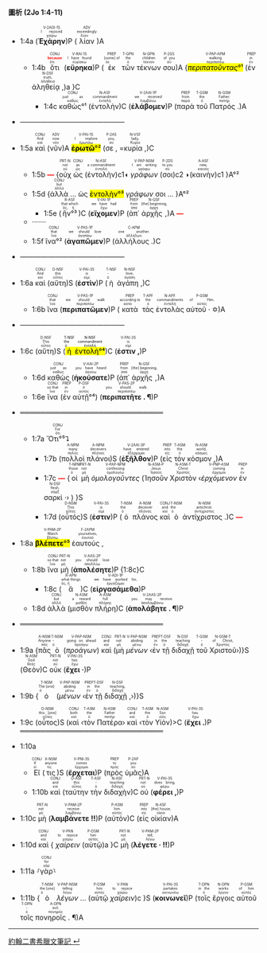 #### 圖析 (2Jo 1:4-11)


- 1:4a (<RUBY><ruby><ruby><strong>Ἐχάρην</strong><rt>χαίρω</rt></ruby><rt>I rejoiced</rt></ruby><rt>V-2AOI-1S</rt></RUBY>)P (<RUBY><ruby><ruby>λίαν<rt>λίαν</rt></ruby><rt>exceedingly</rt></ruby><rt>ADV</rt></RUBY>)A
	- 1:4b <RUBY><ruby><ruby>ὅτι<rt>ὅτι</rt></ruby><rt><strong><font color='red'>because</font></strong></rt></ruby><rt>CONJ</rt></RUBY> (<RUBY><ruby><ruby><strong>εὕρηκα</strong><rt>εὑρίσκω</rt></ruby><rt>I have found</rt></ruby><rt>V-RAI-1S</rt></RUBY>)P (<RUBY><ruby><ruby>ἐκ<rt>ἐκ</rt></ruby><rt>[some] of</rt></ruby><rt>PREP</rt></RUBY> <RUBY><ruby><ruby>τῶν<rt>ὁ</rt></ruby><rt>the</rt></ruby><rt>T-GPN</rt></RUBY> <RUBY><ruby><ruby>τέκνων<rt>τέκνον</rt></ruby><rt>children</rt></ruby><rt>N-GPN</rt></RUBY> <RUBY><ruby><ruby>σου<rt>σύ</rt></ruby><rt>of you</rt></ruby><rt>P-2GS</rt></RUBY>)A {<RUBY><ruby><ruby><mark><em>περιπατοῦντας</em>°¹</mark><rt>περιπατέω</rt></ruby><rt>walking</rt></ruby><rt>V-PAP-APM</rt></RUBY> (<RUBY><ruby><ruby>ἐν<rt>ἐν</rt></ruby><rt>in</rt></ruby><rt>PREP</rt></RUBY> <RUBY><ruby><ruby>ἀληθείᾳ ,<rt>ἀλήθεια</rt></ruby><rt>truth,</rt></ruby><rt>N-DSF</rt></RUBY>)a }C
		- 1:4c <RUBY><ruby><ruby>καθὼς°¹<rt>καθώς</rt></ruby><rt>just as</rt></ruby><rt>CONJ</rt></RUBY> (<RUBY><ruby><ruby>ἐντολὴν<rt>ἐντολή</rt></ruby><rt>commandment</rt></ruby><rt>N-ASF</rt></RUBY>)C (<RUBY><ruby><ruby><strong>ἐλάβομεν</strong><rt>λαμβάνω</rt></ruby><rt>we received</rt></ruby><rt>V-2AAI-1P</rt></RUBY>)P (<RUBY><ruby><ruby>παρὰ<rt>παρά</rt></ruby><rt>from</rt></ruby><rt>PREP</rt></RUBY> <RUBY><ruby><ruby>τοῦ<rt>ὁ</rt></ruby><rt>the</rt></ruby><rt>T-GSM</rt></RUBY> <RUBY><ruby><ruby>Πατρός . <rt>πατήρ</rt></ruby><rt>Father.</rt></ruby><rt>N-GSM</rt></RUBY>)A
- ———————————————
- 1:5a <RUBY><ruby><ruby>καὶ<rt>καί</rt></ruby><rt>And</rt></ruby><rt>CONJ</rt></RUBY> (<RUBY><ruby><ruby>νῦν<rt>νῦν</rt></ruby><rt>now</rt></ruby><rt>ADV</rt></RUBY>)A <RUBY><ruby><ruby><mark><strong>ἐρωτῶ</strong>°²</mark><rt>ἐρωτάω</rt></ruby><rt>I implore</rt></ruby><rt>V-PAI-1S</rt></RUBY> (<RUBY><ruby><ruby>σε , <rt>σύ</rt></ruby><rt>you,</rt></ruby><rt>P-2AS</rt></RUBY> =<RUBY><ruby><ruby>κυρία , <rt>Κυρία</rt></ruby><rt>lady,</rt></ruby><rt>N-VSF</rt></RUBY>)C 
	- 1:5b <strong><font color='red'>—</font></strong> {<RUBY><ruby><ruby>οὐχ<rt>οὐ</rt></ruby><rt>not</rt></ruby><rt>PRT-N</rt></RUBY> <RUBY><ruby><ruby>ὡς<rt>ὡς</rt></ruby><rt>as</rt></ruby><rt>CONJ</rt></RUBY> (<RUBY><ruby><ruby>ἐντολὴν<rt>ἐντολή</rt></ruby><rt>a commandment</rt></ruby><rt>N-ASF</rt></RUBY>)c1◖ <RUBY><ruby><ruby><em>γράφων</em><rt>γράφω</rt></ruby><rt>I am writing</rt></ruby><rt>V-PAP-NSM</rt></RUBY> (<RUBY><ruby><ruby>σοι<rt>σύ</rt></ruby><rt>to you</rt></ruby><rt>P-2DS</rt></RUBY>)c2 ◗(<RUBY><ruby><ruby>καινὴν<rt>καινός</rt></ruby><rt>new,</rt></ruby><rt>A-ASF</rt></RUBY>)c1 }A°²
	- 1:5d {<RUBY><ruby><ruby>ἀλλὰ<rt>ἀλλά</rt></ruby><rt>but</rt></ruby><rt>CONJ</rt></RUBY> ... ὡς <mark>ἐντολὴν°³</mark> _γράφων_ σοι ... }A°²
		- 1:5e (<RUBY><ruby><ruby>ἣν°³<rt>ὅς, ἥ</rt></ruby><rt>that which</rt></ruby><rt>R-ASF</rt></RUBY>)C (<RUBY><ruby><ruby><strong>εἴχομεν</strong><rt>ἔχω</rt></ruby><rt>we have had</rt></ruby><rt>V-IAI-1P</rt></RUBY>)P (<RUBY><ruby><ruby>ἀπ᾽<rt>ἀπό</rt></ruby><rt>from</rt></ruby><rt>PREP</rt></RUBY> <RUBY><ruby><ruby>ἀρχῆς , <rt>ἀρχή</rt></ruby><rt>[the] beginning,</rt></ruby><rt>N-GSF</rt></RUBY>)A <strong><font color='red'>—</font></strong>
	- ·······
	- 1:5f <RUBY><ruby><ruby>ἵνα°²<rt>ἵνα</rt></ruby><rt>that</rt></ruby><rt>CONJ</rt></RUBY> (<RUBY><ruby><ruby><strong>ἀγαπῶμεν</strong><rt>ἀγαπάω</rt></ruby><rt>we should love</rt></ruby><rt>V-PAS-1P</rt></RUBY>)P (<RUBY><ruby><ruby>ἀλλήλους . <rt>ἀλλήλων</rt></ruby><rt>one another.</rt></ruby><rt>C-APM</rt></RUBY>)C
- ———————————————
- 1:6a <RUBY><ruby><ruby>καὶ<rt>καί</rt></ruby><rt>And</rt></ruby><rt>CONJ</rt></RUBY> (<RUBY><ruby><ruby>αὕτη<rt>οὗτος</rt></ruby><rt>this</rt></ruby><rt>D-NSF</rt></RUBY>)S (<RUBY><ruby><ruby><strong>ἐστὶν</strong><rt>εἰμί</rt></ruby><rt>is</rt></ruby><rt>V-PAI-3S</rt></RUBY>)P (<RUBY><ruby><ruby>ἡ<rt>ὁ</rt></ruby><rt>-</rt></ruby><rt>T-NSF</rt></RUBY> <RUBY><ruby><ruby>ἀγάπη , <rt>ἀγάπη</rt></ruby><rt>love,</rt></ruby><rt>N-NSF</rt></RUBY>)C
	- 1:6b <RUBY><ruby><ruby>ἵνα<rt>ἵνα</rt></ruby><rt>that</rt></ruby><rt>CONJ</rt></RUBY> (<RUBY><ruby><ruby><strong>περιπατῶμεν</strong><rt>περιπατέω</rt></ruby><rt>we should walk</rt></ruby><rt>V-PAS-1P</rt></RUBY>)P (<RUBY><ruby><ruby>κατὰ<rt>κατά</rt></ruby><rt>according to</rt></ruby><rt>PREP</rt></RUBY> <RUBY><ruby><ruby>τὰς<rt>ὁ</rt></ruby><rt>the</rt></ruby><rt>T-APF</rt></RUBY> <RUBY><ruby><ruby>ἐντολὰς<rt>ἐντολή</rt></ruby><rt>commandments</rt></ruby><rt>N-APF</rt></RUBY> <RUBY><ruby><ruby>αὐτοῦ · ✡<rt>αὐτός</rt></ruby><rt>of Him.</rt></ruby><rt>P-GSM</rt></RUBY>)A
- ———————————————
- 1:6c (<RUBY><ruby><ruby>αὕτη<rt>οὗτος</rt></ruby><rt>This</rt></ruby><rt>D-NSF</rt></RUBY>)S (<mark><RUBY><ruby><ruby>ἡ<rt>ὁ</rt></ruby><rt>the</rt></ruby><rt>T-NSF</rt></RUBY> <RUBY><ruby><ruby>ἐντολή°⁴<rt>ἐντολή</rt></ruby><rt>commandment</rt></ruby><rt>N-NSF</rt></RUBY></mark>)C (<RUBY><ruby><ruby><strong>ἐστιν , </strong><rt>εἰμί</rt></ruby><rt>is</rt></ruby><rt>V-PAI-3S</rt></RUBY>)P 

	- 1:6d <RUBY><ruby><ruby>καθὼς<rt>καθώς</rt></ruby><rt>just as</rt></ruby><rt>CONJ</rt></RUBY> (<RUBY><ruby><ruby><strong>ἠκούσατε</strong><rt>ἀκούω</rt></ruby><rt>you have heard</rt></ruby><rt>V-AAI-2P</rt></RUBY>)P (<RUBY><ruby><ruby>ἀπ᾽<rt>ἀπό</rt></ruby><rt>from</rt></ruby><rt>PREP</rt></RUBY> <RUBY><ruby><ruby>ἀρχῆς , <rt>ἀρχή</rt></ruby><rt>[the] beginning,</rt></ruby><rt>N-GSF</rt></RUBY>)A
	- 1:6e <RUBY><ruby><ruby>ἵνα<rt>ἵνα</rt></ruby><rt>so that</rt></ruby><rt>CONJ</rt></RUBY> (<RUBY><ruby><ruby>ἐν<rt>ἐν</rt></ruby><rt>in</rt></ruby><rt>PREP</rt></RUBY> <RUBY><ruby><ruby>αὐτῇ°⁴<rt>αὐτός</rt></ruby><rt>it</rt></ruby><rt>P-DSF</rt></RUBY>) (<RUBY><ruby><ruby><strong>περιπατῆτε .  ¶ </strong><rt>περιπατέω</rt></ruby><rt>you should walk.</rt></ruby><rt>V-PAS-2P</rt></RUBY>)P
- ═════════════════════════════
	- 1:7a <RUBY><ruby><ruby>Ὅτι°⁵⮧<rt>ὅτι</rt></ruby><rt>For</rt></ruby><rt>CONJ</rt></RUBY> 
		- 1:7b (<RUBY><ruby><ruby>πολλοὶ<rt>πολύς</rt></ruby><rt>many</rt></ruby><rt>A-NPM</rt></RUBY> <RUBY><ruby><ruby>πλάνοι<rt>πλάνος</rt></ruby><rt>deceivers</rt></ruby><rt>A-NPM</rt></RUBY>)S (<RUBY><ruby><ruby><strong>ἐξῆλθον</strong><rt>ἐξέρχομαι</rt></ruby><rt>have entered</rt></ruby><rt>V-2AAI-3P</rt></RUBY>)P (<RUBY><ruby><ruby>εἰς<rt>εἰς</rt></ruby><rt>into</rt></ruby><rt>PREP</rt></RUBY> <RUBY><ruby><ruby>τὸν<rt>ὁ</rt></ruby><rt>the</rt></ruby><rt>T-ASM</rt></RUBY> <RUBY><ruby><ruby>κόσμον , <rt>κόσμος</rt></ruby><rt>world,</rt></ruby><rt>N-ASM</rt></RUBY>)A 
		- 1:7c <strong><font color='red'>—</font></strong> {<RUBY><ruby><ruby>οἱ<rt>ὁ</rt></ruby><rt>those</rt></ruby><rt>T-NPM</rt></RUBY> <RUBY><ruby><ruby>μὴ<rt>μή</rt></ruby><rt>not</rt></ruby><rt>PRT-N</rt></RUBY> <RUBY><ruby><ruby><em>ὁμολογοῦντες</em><rt>ὁμολογέω</rt></ruby><rt>confessing</rt></ruby><rt>V-PAP-NPM</rt></RUBY> (<RUBY><ruby><ruby>Ἰησοῦν<rt>Ἰησοῦς</rt></ruby><rt>Jesus</rt></ruby><rt>N-ASM-P</rt></RUBY> <RUBY><ruby><ruby>Χριστὸν<rt>Χριστός</rt></ruby><rt>Christ</rt></ruby><rt>N-ASM-T</rt></RUBY> ‹<RUBY><ruby><ruby><em>ἐρχόμενον</em><rt>ἔρχομαι</rt></ruby><rt>coming</rt></ruby><rt>V-PNP-ASM</rt></RUBY> <RUBY><ruby><ruby>ἐν<rt>ἐν</rt></ruby><rt>in</rt></ruby><rt>PREP</rt></RUBY> <RUBY><ruby><ruby>σαρκί · <rt>σάρξ</rt></ruby><rt>flesh.</rt></ruby><rt>N-DSF</rt></RUBY>› ) }S
		- 1:7d (<RUBY><ruby><ruby>οὗτός<rt>οὗτος</rt></ruby><rt>This</rt></ruby><rt>D-NSM</rt></RUBY>)S (<RUBY><ruby><ruby><strong>ἐστιν</strong><rt>εἰμί</rt></ruby><rt>is</rt></ruby><rt>V-PAI-3S</rt></RUBY>)P (<RUBY><ruby><ruby>ὁ<rt>ὁ</rt></ruby><rt>the</rt></ruby><rt>T-NSM</rt></RUBY> <RUBY><ruby><ruby>πλάνος<rt>πλάνος</rt></ruby><rt>deceiver</rt></ruby><rt>A-NSM</rt></RUBY> <RUBY><ruby><ruby>καὶ<rt>καί</rt></ruby><rt>and</rt></ruby><rt>CONJ</rt></RUBY> <RUBY><ruby><ruby>ὁ<rt>ὁ</rt></ruby><rt>the</rt></ruby><rt>T-NSM</rt></RUBY> <RUBY><ruby><ruby>ἀντίχριστος . <rt>ἀντίχριστος</rt></ruby><rt>antichrist.</rt></ruby><rt>N-NSM</rt></RUBY>)C <strong><font color='red'>—</font></strong>
- 1:8a <RUBY><ruby><ruby><mark><strong>βλέπετε</strong>°⁵</mark><rt>βλέπω</rt></ruby><rt>Watch</rt></ruby><rt>V-PAM-2P</rt></RUBY> <RUBY><ruby><ruby>ἑαυτούς , <rt>ἑαυτοῦ</rt></ruby><rt>yourselves,</rt></ruby><rt>F-2APM</rt></RUBY> 
	- 1:8b <RUBY><ruby><ruby>ἵνα<rt>ἵνα</rt></ruby><rt>so that</rt></ruby><rt>CONJ</rt></RUBY> <RUBY><ruby><ruby>μὴ<rt>μή</rt></ruby><rt>not</rt></ruby><rt>PRT-N</rt></RUBY> (<RUBY><ruby><ruby><strong>ἀπολέσητε</strong><rt>ἀπολλύω</rt></ruby><rt>you should lose</rt></ruby><rt>V-AAS-2P</rt></RUBY>)P {1:8c}C
		- 1:8c (<RUBY><ruby><ruby>ἃ<rt>ὅς, ἥ</rt></ruby><rt>what things</rt></ruby><rt>R-APN</rt></RUBY>)C (<RUBY><ruby><ruby><strong>εἰργασάμεθα</strong><rt>ἐργάζομαι</rt></ruby><rt>we have worked for,</rt></ruby><rt>V-ADI-1P</rt></RUBY>)P 
	- 1:8d <RUBY><ruby><ruby>ἀλλὰ<rt>ἀλλά</rt></ruby><rt>but</rt></ruby><rt>CONJ</rt></RUBY> (<RUBY><ruby><ruby>μισθὸν<rt>μισθός</rt></ruby><rt>a reward</rt></ruby><rt>N-ASM</rt></RUBY> <RUBY><ruby><ruby>πλήρη<rt>πλήρης</rt></ruby><rt>full</rt></ruby><rt>A-ASM</rt></RUBY>)C (<RUBY><ruby><ruby><strong>ἀπολάβητε .  ¶ </strong><rt>ἀπολαμβάνω</rt></ruby><rt>you may receive.</rt></ruby><rt>V-2AAS-2P</rt></RUBY>)P
- ═════════════════════════════
- 1:9a {<RUBY><ruby><ruby>πᾶς<rt>πᾶς</rt></ruby><rt>Anyone</rt></ruby><rt>A-NSM</rt></RUBY> <RUBY><ruby><ruby>ὁ<rt>ὁ</rt></ruby><rt>-</rt></ruby><rt>T-NSM</rt></RUBY> (<RUBY><ruby><ruby><em>προάγων</em><rt>προάγω</rt></ruby><rt>going on ahead</rt></ruby><rt>V-PAP-NSM</rt></RUBY>) <RUBY><ruby><ruby>καὶ<rt>καί</rt></ruby><rt>and</rt></ruby><rt>CONJ</rt></RUBY> (<RUBY><ruby><ruby>μὴ<rt>μή</rt></ruby><rt>not</rt></ruby><rt>PRT-N</rt></RUBY> <RUBY><ruby><ruby><em>μένων</em><rt>μένω</rt></ruby><rt>abiding</rt></ruby><rt>V-PAP-NSM</rt></RUBY> ‹<RUBY><ruby><ruby>ἐν<rt>ἐν</rt></ruby><rt>in</rt></ruby><rt>PREP</rt></RUBY> <RUBY><ruby><ruby>τῇ<rt>ὁ</rt></ruby><rt>the</rt></ruby><rt>T-DSF</rt></RUBY> <RUBY><ruby><ruby>διδαχῇ<rt>διδαχή</rt></ruby><rt>teaching</rt></ruby><rt>N-DSF</rt></RUBY> <RUBY><ruby><ruby>τοῦ<rt>ὁ</rt></ruby><rt>-</rt></ruby><rt>T-GSM</rt></RUBY> <RUBY><ruby><ruby>Χριστοῦ<rt>Χριστός</rt></ruby><rt>of Christ,</rt></ruby><rt>N-GSM-T</rt></RUBY>›)}S (<RUBY><ruby><ruby>Θεὸν<rt>θεός</rt></ruby><rt>God</rt></ruby><rt>N-ASM</rt></RUBY>)C <RUBY><ruby><ruby>οὐκ<rt>οὐ</rt></ruby><rt>not</rt></ruby><rt>PRT-N</rt></RUBY> (<RUBY><ruby><ruby><strong>ἔχει · </strong><rt>ἔχω</rt></ruby><rt>has.</rt></ruby><rt>V-PAI-3S</rt></RUBY>)P 
- 1:9b {<RUBY><ruby><ruby>ὁ<rt>ὁ</rt></ruby><rt>The [one]</rt></ruby><rt>T-NSM</rt></RUBY> (<RUBY><ruby><ruby><em>μένων</em><rt>μένω</rt></ruby><rt>abiding</rt></ruby><rt>V-PAP-NSM</rt></RUBY> ‹<RUBY><ruby><ruby>ἐν<rt>ἐν</rt></ruby><rt>in</rt></ruby><rt>PREP</rt></RUBY> <RUBY><ruby><ruby>τῇ<rt>ὁ</rt></ruby><rt>the</rt></ruby><rt>T-DSF</rt></RUBY> <RUBY><ruby><ruby>διδαχῇ , <rt>διδαχή</rt></ruby><rt>teaching,</rt></ruby><rt>N-DSF</rt></RUBY>›)}S 
- 1:9c (<RUBY><ruby><ruby>οὗτος<rt>οὗτος</rt></ruby><rt>this [one]</rt></ruby><rt>D-NSM</rt></RUBY>)S (<RUBY><ruby><ruby>καὶ<rt>καί</rt></ruby><rt>both</rt></ruby><rt>CONJ</rt></RUBY> ‹<RUBY><ruby><ruby>τὸν<rt>ὁ</rt></ruby><rt>the</rt></ruby><rt>T-ASM</rt></RUBY> <RUBY><ruby><ruby>Πατέρα<rt>πατήρ</rt></ruby><rt>Father</rt></ruby><rt>N-ASM</rt></RUBY>› <RUBY><ruby><ruby>καὶ<rt>καί</rt></ruby><rt>and</rt></ruby><rt>CONJ</rt></RUBY> ‹<RUBY><ruby><ruby>τὸν<rt>ὁ</rt></ruby><rt>the</rt></ruby><rt>T-ASM</rt></RUBY> <RUBY><ruby><ruby>Υἱὸν<rt>υἱός</rt></ruby><rt>Son</rt></ruby><rt>N-ASM</rt></RUBY>)>C (<RUBY><ruby><ruby><strong>ἔχει . </strong><rt>ἔχω</rt></ruby><rt>has.</rt></ruby><rt>V-PAI-3S</rt></RUBY>)P 
═════════════════════════════
- 1:10a 
	- <RUBY><ruby><ruby>Εἴ<rt>εἰ</rt></ruby><rt>If</rt></ruby><rt>CONJ</rt></RUBY> (<RUBY><ruby><ruby>τις<rt>τις</rt></ruby><rt>anyone</rt></ruby><rt>X-NSM</rt></RUBY>)S (<RUBY><ruby><ruby><strong>ἔρχεται</strong><rt>ἔρχομαι</rt></ruby><rt>comes</rt></ruby><rt>V-PNI-3S</rt></RUBY>)P (<RUBY><ruby><ruby>πρὸς<rt>πρός</rt></ruby><rt>to</rt></ruby><rt>PREP</rt></RUBY> <RUBY><ruby><ruby>ὑμᾶς<rt>σύ</rt></ruby><rt>you</rt></ruby><rt>P-2AP</rt></RUBY>)A
	- 1:10b <RUBY><ruby><ruby>καὶ<rt>καί</rt></ruby><rt>and</rt></ruby><rt>CONJ</rt></RUBY> (<RUBY><ruby><ruby>ταύτην<rt>οὗτος</rt></ruby><rt>this</rt></ruby><rt>D-ASF</rt></RUBY> <RUBY><ruby><ruby>τὴν<rt>ὁ</rt></ruby><rt>-</rt></ruby><rt>T-ASF</rt></RUBY> <RUBY><ruby><ruby>διδαχὴν<rt>διδαχή</rt></ruby><rt>teaching</rt></ruby><rt>N-ASF</rt></RUBY>)C <RUBY><ruby><ruby>οὐ<rt>οὐ</rt></ruby><rt>not</rt></ruby><rt>PRT-N</rt></RUBY> (<RUBY><ruby><ruby><strong>φέρει , </strong><rt>φέρω</rt></ruby><rt>does bring,</rt></ruby><rt>V-PAI-3S</rt></RUBY>)P 
- 1:10c <RUBY><ruby><ruby>μὴ<rt>μή</rt></ruby><rt>not</rt></ruby><rt>PRT-N</rt></RUBY> (<RUBY><ruby><ruby><strong>λαμβάνετε !!</strong><rt>λαμβάνω</rt></ruby><rt>receive</rt></ruby><rt>V-PAM-2P</rt></RUBY>)P (<RUBY><ruby><ruby>αὐτὸν<rt>αὐτός</rt></ruby><rt>him</rt></ruby><rt>P-ASM</rt></RUBY>)C (<RUBY><ruby><ruby>εἰς<rt>εἰς</rt></ruby><rt>into</rt></ruby><rt>PREP</rt></RUBY> <RUBY><ruby><ruby>οἰκίαν<rt>οἰκία</rt></ruby><rt>[the] house,</rt></ruby><rt>N-ASF</rt></RUBY>)A
- 1:10d <RUBY><ruby><ruby>καὶ<rt>καί</rt></ruby><rt>and</rt></ruby><rt>CONJ</rt></RUBY> { <RUBY><ruby><ruby><em>χαίρειν</em><rt>χαίρω</rt></ruby><rt>to rejoice</rt></ruby><rt>V-PAN</rt></RUBY> (<RUBY><ruby><ruby>αὐτῷ<rt>αὐτός</rt></ruby><rt>him</rt></ruby><rt>P-DSM</rt></RUBY>)a }C <RUBY><ruby><ruby>μὴ<rt>μή</rt></ruby><rt>not</rt></ruby><rt>PRT-N</rt></RUBY> (<RUBY><ruby><ruby><strong>λέγετε · !!</strong><rt>λέγω</rt></ruby><rt>tell;</rt></ruby><rt>V-PAM-2P</rt></RUBY>)P 
- 1:11a ⸉<RUBY><ruby><ruby>γὰρ<rt>γάρ</rt></ruby><rt>for</rt></ruby><rt>CONJ</rt></RUBY>⸊
- 1:11b {<RUBY><ruby><ruby>ὁ<rt>ὁ</rt></ruby><rt>the [one]</rt></ruby><rt>T-NSM</rt></RUBY> <RUBY><ruby><ruby><em>λέγων</em><rt>λέγω</rt></ruby><rt>telling</rt></ruby><rt>V-PAP-NSM</rt></RUBY> ... (<RUBY><ruby><ruby>αὐτῷ<rt>αὐτός</rt></ruby><rt>him</rt></ruby><rt>P-DSM</rt></RUBY> <RUBY><ruby><ruby><em>χαίρειν</em><rt>χαίρω</rt></ruby><rt>to rejoice</rt></ruby><rt>V-PAN</rt></RUBY>)c }S (<RUBY><ruby><ruby><strong>κοινωνεῖ</strong><rt>κοινωνέω</rt></ruby><rt>partakes</rt></ruby><rt>V-PAI-3S</rt></RUBY>)P (<RUBY><ruby><ruby>τοῖς<rt>ὁ</rt></ruby><rt>in the</rt></ruby><rt>T-DPN</rt></RUBY> <RUBY><ruby><ruby>ἔργοις<rt>ἔργον</rt></ruby><rt>works</rt></ruby><rt>N-DPN</rt></RUBY> <RUBY><ruby><ruby>αὐτοῦ<rt>αὐτός</rt></ruby><rt>of him</rt></ruby><rt>P-GSM</rt></RUBY> <RUBY><ruby><ruby>τοῖς<rt>ὁ</rt></ruby><rt>-</rt></ruby><rt>T-DPN</rt></RUBY> <RUBY><ruby><ruby>πονηροῖς .  ¶ <rt>πονηρός</rt></ruby><rt>evil.</rt></ruby><rt>A-DPN</rt></RUBY>)A




---
[約翰二書希臘文筆記 ↵](2John-Notes.md)